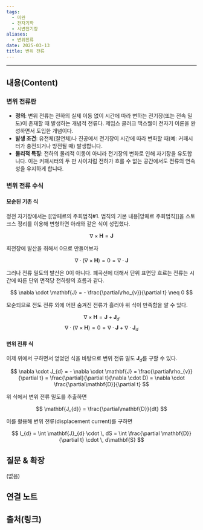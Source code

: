 ```yaml
---
tags:
  - 미완
  - 전자기학
  - 시변전기장
aliases:
  - 변위전류
date: 2025-03-13
title: 변위 전류
---
```


---

## 내용(Content)

### 변위 전류란

- **정의**: 변위 전류는 전하의 실제 이동 없이 시간에 따라 변하는 전기장(또는 전속 밀도)이 존재할 때 발생하는 개념적 전류다. 제임스 클러크 맥스웰이 전자기 이론을 완성하면서 도입한 개념이다.
- **발생 조건**: 유전체(절연체)나 진공에서 전기장이 시간에 따라 변화할 때(예: 커패시터가 충전되거나 방전될 때) 발생합니다.
- **물리적 특징**: 전하의 물리적 이동이 아니라 전기장의 변화로 인해 자기장을 유도합니다. 이는 커패시터의 두 판 사이처럼 전하가 흐를 수 없는 공간에서도 전류의 연속성을 유지하게 합니다.


### 변위 전류 수식

#### 모순된 기존 식

정전 자기장에서는 [[앙페르의 주회법칙#1. 법칙의 기본 내용|앙페르 주회법칙]]을 스토크스 정리를 이용해 변형하면 아래와 같은 식이 성립했다.

$$
\nabla \times \mathbf{H} = \mathbf{J}
$$

회전장에 발산을 취해서 0으로 만들어보자

$$
\nabla \cdot (\nabla \times \mathbf{H}) = 0 = \nabla \cdot \mathbf{J}
$$

그러나 전류 밀도의 발산은 0이 아니다. 폐곡선에 대해서 단위 표면당 흐르는 전류는 시간에 따른 단위 면적당 전하량의 흐름과 같다.

$$
\nabla \cdot \mathbf{J} =  -  \frac{\partial\rho_{v}}{\partial t} \neq 0
$$

모순되므로 전도 전류 외에 어떤 숨겨진 전류가 흘러야 위 식이 만족함을 알 수 있다.

$$
\nabla \times \mathbf{H} = \mathbf{J} + \mathbf{J}_{d}
$$
$$
\nabla \cdot (\nabla \times \mathbf{H}) = 0 = \nabla \cdot \mathbf{J} + \nabla \cdot \mathbf{J}_{d}
$$

#### 변위 전류 식

이제 위에서 구하면서 얻었던 식을 바탕으로 변위 전류 밀도 $\mathbf{J}_{d}$를 구할 수 있다.


$$
\nabla \cdot J_{d} = - \nabla \cdot \mathbf{J} = \frac{\partial\rho_{v}}{\partial t} = \frac{\partial}{\partial t}(\nabla \cdot D) = \nabla \cdot \frac{\partial\mathbf{D}}{\partial t}
$$

위 식에서 변위 전류 밀도를 추출하면

$$
\mathbf{J_{d}} = \frac{\partial\mathbf{D}}{dt}
$$

이를 활용해 변위 전류(displacement current)를 구하면

$$
I_{d} = \int \mathbf{J}_{d} \cdot \, dS = \int \frac{\partial \mathbf{D}}{\partial t} \cdot \, d\mathbf{S}  
$$

## 질문 & 확장

(없음)

## 연결 노트

## 출처(링크)





